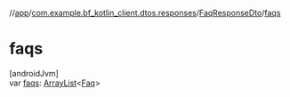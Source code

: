 //[app](../../../index.md)/[com.example.bf_kotlin_client.dtos.responses](../index.md)/[FaqResponseDto](index.md)/[faqs](faqs.md)

# faqs

[androidJvm]\
var [faqs](faqs.md): [ArrayList](https://developer.android.com/reference/kotlin/java/util/ArrayList.html)&lt;[Faq](../../com.example.bf_kotlin_client.dtos.entities/-faq/index.md)&gt;
